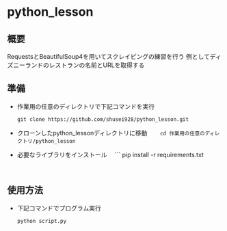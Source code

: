 # python_lesson

## 概要
RequestsとBeautifulSoup4を用いてスクレイピングの練習を行う
例としてディズニーランドのレストランの名前とURLを取得する

## 準備
 - 作業用の任意のディレクトリで下記コマンドを実行
   ```
   git clone https://github.com/shusei928/python_lesson.git
   ```
   
 - クローンしたpython_lessonディレクトリに移動
 　```
 　cd 作業用の任意のディレクトリ/python_lesson
　 ```
  
 - 必要なライブラリをインストール
 　```
   pip install -r requirements.txt
   ```
 
## 使用方法
 - 下記コマンドでプログラム実行
   ```
   python script.py
   ```
